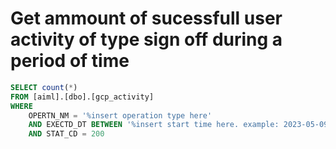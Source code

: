 # Get ammount of sucessfull user activity of type sign off during a period of time
```SQL
SELECT count(*)
FROM [aiml].[dbo].[gcp_activity]
WHERE 
	OPERTN_NM = '%insert operation type here'
    AND EXECTD_DT BETWEEN '%insert start time here. example: 2023-05-09' AND '%insert end date here'
	AND STAT_CD = 200
``` 